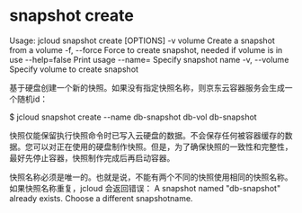 # **snapshot create**

Usage: jcloud snapshot create [OPTIONS] -v volume
Create a snapshot from a volume
-f, --force Force to create snapshot, needed if volume is in use
--help=false Print usage
--name= Specify snapshot name
-v, --volume Specify volume to create snapshot

基于硬盘创建一个新的快照。如果没有指定快照名称，则京东云容器服务会生成一个随机id：

$ jcloud snapshot create --name db-snapshot db-vol
db-snapshot

快照仅能保留执行快照命令时已写入云硬盘的数据。不会保存任何被容器缓存的数据。您可以对正在使用的硬盘制作快照。但是，为了确保快照的一致性和完整性，最好先停止容器，快照制作完成后再启动容器。

快照名称必须是唯一的。也就是说，不能有两个不同的快照使用相同的快照名称。如果快照名称重复，jcloud 会返回错误：
A snapshot named "db-snapshot" already exists. Choose a different snapshotname.